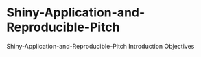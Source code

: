 # Shiny-Application-and-Reproducible-Pitch
Shiny-Application-and-Reproducible-Pitch
Introduction
Objectives
